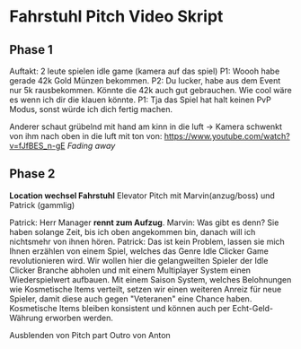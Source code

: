 # Fahrstuhl Pitch Video Skript

## Phase 1

Auftakt: 2 leute spielen idle game (kamera auf das spiel)
P1: Woooh habe gerade 42k Gold Münzen bekommen.
P2: Du lucker, habe aus dem Event nur 5k rausbekommen.
    Könnte die 42k auch gut gebrauchen.
    Wie cool wäre es wenn ich dir die klauen könnte.
P1: Tja das Spiel hat halt keinen PvP Modus, sonst würde ich dich fertig machen.

Anderer schaut grübelnd mit hand am kinn in die luft -> Kamera schwenkt von ihm nach oben in die luft mit ton von: <https://www.youtube.com/watch?v=fJfBES_n-gE>
*Fading away*

## Phase 2

**Location wechsel Fahrstuhl**
Elevator Pitch mit Marvin(anzug/boss) und Patrick (gammlig)

Patrick: Herr Manager **rennt zum Aufzug**.
Marvin: Was gibt es denn?
        Sie haben solange Zeit, bis ich oben angekommen bin, danach will ich nichtsmehr von ihnen hören.
Patrick: Das ist kein Problem, lassen sie mich Ihnen erzählen von einem Spiel, welches das Genre Idle Clicker Game revolutionieren wird.
Wir wollen hier die gelangweilten Spieler der Idle Clicker Branche abholen und mit einem Multiplayer System einen Wiederspielwert aufbauen. Mit einem Saison System, welches Belohnungen wie Kosmetische Items verteilt, setzen wir einen weiteren Anreiz für neue Spieler, damit diese auch gegen "Veteranen" eine Chance haben. Kosmetische Items bleiben konsistent und können auch per Echt-Geld-Währung erworben werden.

Ausblenden von Pitch part
Outro von Anton
